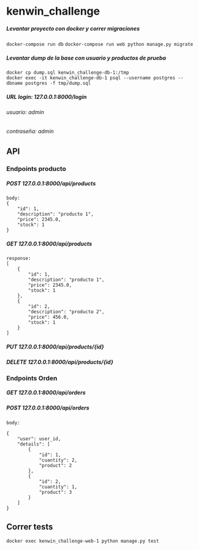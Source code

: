 # kenwin_challenge

##### Levantar proyecto con docker y correr migraciones
```docker-compose run db```
```docker-compose run web python manage.py migrate```

##### Levantar dump de la base con usuario y productos de prueba
```
docker cp dump.sql kenwin_challenge-db-1:/tmp
docker exec -it kenwin_challenge-db-1 psql --username postgres --dbname postgres -f tmp/dump.sql
```

##### URL login: 127.0.0.1:8000/login
###### usuario: admin
###### contraseña: admin

## API
### Endpoints producto

##### POST 127.0.0.1:8000/api/products
```
body:
{
    "id": 1,
    "description": "producto 1",
    "price": 2345.0,
    "stock": 1
}
```
##### GET 127.0.0.1:8000/api/products
```
response:
[
    {
        "id": 1,
        "description": "producto 1",
        "price": 2345.0,
        "stock": 1
    },
    {
        "id": 2,
        "description": "producto 2",
        "price": 456.0,
        "stock": 1
    }
]
```
##### PUT 127.0.0.1:8000/api/products/{id}
##### DELETE 127.0.0.1:8000/api/products/{id}

### Endpoints Orden

##### GET 127.0.0.1:8000/api/orders

##### POST 127.0.0.1:8000/api/orders
```
body:

{
    "user": user_id,
    "details": [
        {
            "id": 1,
            "cuantity": 2,
            "product": 2
        },
        {
            "id": 2,
            "cuantity": 1,
            "product": 3
        }
    ]
}
```

## Correr tests
```docker exec kenwin_challenge-web-1 python manage.py test```